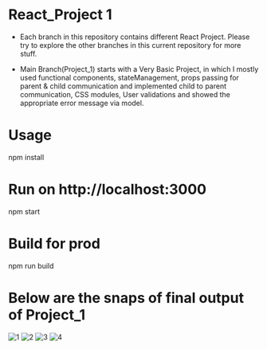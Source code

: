 # React_Project 1

- Each branch in this repository contains different React Project. Please try to explore the other branches in this current repository for more stuff.

- Main Branch(Project_1) starts with a Very Basic Project, in which I mostly used functional components, stateManagement, props passing for parent & child communication and implemented child to parent communication, CSS modules, User validations and showed the appropriate error message via model.

# **Usage**
npm install

# Run on http://localhost:3000
npm start

# Build for prod
npm run build

# Below are the snaps of final output of Project_1

![1](https://user-images.githubusercontent.com/30532819/162411723-3b5950e4-b2f7-4a0a-932d-ce134bdd2b8e.png)
![2](https://user-images.githubusercontent.com/30532819/162411743-ba1f158e-ab71-41e7-adea-22435d83ad69.png)
![3](https://user-images.githubusercontent.com/30532819/162411750-f71657bb-1d9b-4f99-8467-c8d713aa4c16.png)
![4](https://user-images.githubusercontent.com/30532819/162411759-197fda48-c21d-4e8a-a3ee-0b337f2ff7dc.png)
